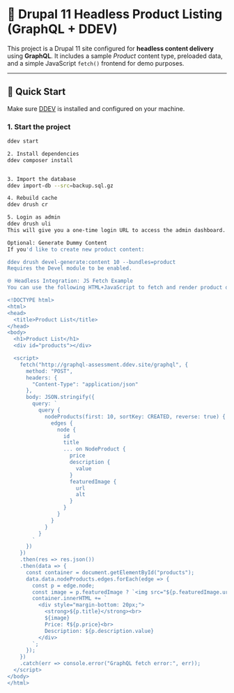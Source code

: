 # 🧩 Drupal 11 Headless Product Listing (GraphQL + DDEV)

This project is a Drupal 11 site configured for **headless content delivery** using **GraphQL**. It includes a sample *Product* content type, preloaded data, and a simple JavaScript `fetch()` frontend for demo purposes.

---

## 🚀 Quick Start

Make sure [DDEV](https://ddev.readthedocs.io/) is installed and configured on your machine.

### 1. Start the project

```bash
ddev start

2. Install dependencies
ddev composer install


3. Import the database
ddev import-db --src=backup.sql.gz

4. Rebuild cache
ddev drush cr

5. Login as admin
ddev drush uli
This will give you a one-time login URL to access the admin dashboard.

Optional: Generate Dummy Content
If you'd like to create new product content:

ddev drush devel-generate:content 10 --bundles=product
Requires the Devel module to be enabled.

🌐 Headless Integration: JS Fetch Example
You can use the following HTML+JavaScript to fetch and render product data:

<!DOCTYPE html>
<html>
<head>
  <title>Product List</title>
</head>
<body>
  <h1>Product List</h1>
  <div id="products"></div>

  <script>
    fetch("http://graphql-assessment.ddev.site/graphql", {
      method: "POST",
      headers: {
        "Content-Type": "application/json"
      },
      body: JSON.stringify({
        query: `
          query {
            nodeProducts(first: 10, sortKey: CREATED, reverse: true) {
              edges {
                node {
                  id
                  title
                  ... on NodeProduct {
                    price
                    description {
                      value
                    }
                    featuredImage {
                      url
                      alt
                    }
                  }
                }
              }
            }
          }
        `
      })
    })
    .then(res => res.json())
    .then(data => {
      const container = document.getElementById("products");
      data.data.nodeProducts.edges.forEach(edge => {
        const p = edge.node;
        const image = p.featuredImage ? `<img src="${p.featuredImage.url}" alt="${p.featuredImage.alt}" style="max-width:200px;"><br>` : '';
        container.innerHTML += `
          <div style="margin-bottom: 20px;">
            <strong>${p.title}</strong><br>
            ${image}
            Price: ₹${p.price}<br>
            Description: ${p.description.value}
          </div>
        `;
      });
    })
    .catch(err => console.error("GraphQL fetch error:", err));
  </script>
</body>
</html>

